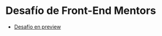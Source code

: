 # Desafío de Front-End Mentors

- [Desafío en preview](https://ecommerce-sneakers-gerajaj.netlify.app)

